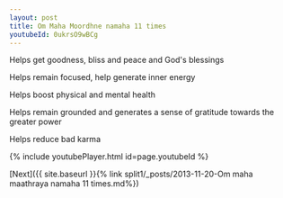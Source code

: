 ```yaml
---
layout: post
title: Om Maha Moordhne namaha 11 times
youtubeId: 0ukrsO9wBCg
---
```

 
 
Helps get goodness, bliss and peace and God's blessings
 
Helps remain focused, help generate inner energy 
 
Helps boost physical and mental health 
 
Helps remain grounded and generates a sense of gratitude towards the greater power 
 
Helps reduce bad karma
 
 
 
 


{% include youtubePlayer.html id=page.youtubeId %}
 
[Next]({{ site.baseurl }}{% link  split1/_posts/2013-11-20-Om maha maathraya namaha 11 times.md%})
 
